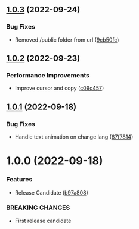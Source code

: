 ## [1.0.3](https://github.com/Giulico/folio-2022/compare/v1.0.2...v1.0.3) (2022-09-24)


### Bug Fixes

* Removed /public folder from url ([9cb50fc](https://github.com/Giulico/folio-2022/commit/9cb50fc67717c6e58c9cac7ca46ec1b0f9de440b))

## [1.0.2](https://github.com/Giulico/folio-2022/compare/v1.0.1...v1.0.2) (2022-09-23)


### Performance Improvements

* Improve cursor and copy ([c09c457](https://github.com/Giulico/folio-2022/commit/c09c4577c3317dae3bab66524bb549d94930e544))

## [1.0.1](https://github.com/Giulico/folio-2022/compare/v1.0.0...v1.0.1) (2022-09-18)


### Bug Fixes

* Handle text animation on change lang ([67f7814](https://github.com/Giulico/folio-2022/commit/67f781479da1c8eb350bf14531efe40db69d0f92))

# 1.0.0 (2022-09-18)


### Features

* Release Candidate ([b97a808](https://github.com/Giulico/folio-2022/commit/b97a80881f1a40a086e27ce386d7b016540bc8c9))


### BREAKING CHANGES

* First release candidate
